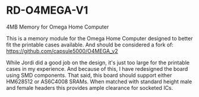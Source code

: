 # RD-O4MEGA-V1
 4MB Memory for Omega Home Computer

This is a memory module for the Omega Home Computer designed to better fit the printable cases available.  And should be considered a fork of: https://github.com/capsule5000/O4MEGA_v2

While Jordi did a good job on the design, it's just too large for the printable cases in my experience.  And because of this, I have redesigned the board using SMD components.  That said, this board should support either HM628512 or AS6C4008 SRAMs.  When matched with standard height male and female headers this provides ample clearance for socketed ICs.